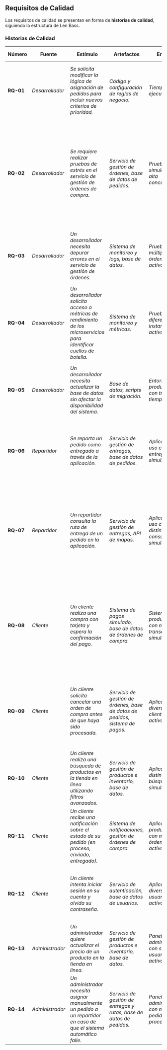 ## Requisitos de Calidad  
Los requisitos de calidad se presentan en forma de **historias de calidad**, siguiendo la estructura de Len Bass.

### **Historias de Calidad**
| **Número**    | **Fuente**               | **Estímulo**                                                                                             | **Artefactos**                                                  | **Entorno**             | **Respuesta**                                                          | **Medida de Respuesta**                                                                                 |
| --------- | ------------------------ | -------------------------------------------------------------------------------------------------------- | --------------------------------------------------------------- | ----------------------- | ---------------------------------------------------------------------- | ------------------------------------------------------------------------------------------------------- |
| **RQ-01** | _Desarrollador_            | _Se solicita modificar la lógica de asignación de pedidos para incluir nuevos criterios de prioridad._     | _Código y configuración de reglas de negocio._                    | _Tiempo de ejecución_     | _Se debe modificar, probar y desplegar la nueva lógica de asignación._   | _El esfuerzo requerido no debe superar 2 horas de trabajo y no deben generarse más de 2 defectos nuevos._ |
| **RQ-02** | _Desarrollador_            | _Se requiere realizar pruebas de estrés en el servicio de gestión de órdenes de compra._     | _Servicio de gestión de órdenes, base de datos de pedidos._                    | _Pruebas con simulación de alta concurrencia._     | _El servicio debe soportar hasta 200 órdenes simultáneas sin degradar su rendimiento. Si se supera el límite, deben activarse mecanismos de escalabilidad automática._   | _El tiempo de respuesta promedio no debe superar los 400 ms con hasta 200 órdenes concurrentes, validado en pruebas de carga automatizadas._ |
| **RQ-03** | _Desarrollador_           | _Un desarrollador necesita depurar errores en el servicio de gestión de órdenes._     | _Sistema de monitoreo y logs, base de datos._                    | _Pruebas con múltiples órdenes activas._     | _El sistema debe proporcionar registros detallados de errores con trazabilidad completa_   | _El 99% de los logs deben generarse y visualizarse en menos de 5 segundos, validado con 1,000 eventos simultáneos._ |
| **RQ-04** | _Desarrollador_            | _Un desarrollador solicita acceso a métricas de rendimiento de los microservicios para identificar cuellos de botella._   | _Sistema de monitoreo y métricas._                    | _Pruebas con diferentes instancias activas._    | _Las métricas deben estar disponibles en tiempo real con gráficos y análisis históricos._   | _El 99% de las métricas deben actualizarse en menos de 2 segundo._ |
| **RQ-05** | _Desarrollador_            | _Un desarrollador necesita actualizar la base de datos sin afectar la disponibilidad del sistema._   | _Base de datos, scripts de migración._                   | _Entorno de producción con tráfico en tiempo real._    | _La migración debe realizarse sin interrupción del servicio y sin pérdida de datos._   | _El 98% de las migraciones deben ejecutarse con cero downtime, validado con pruebas en bases de datos de registros._ |
| **RQ-06** | _Repartidor_ | _Se reporta un pedido como entregado a través de la aplicación._                    | _Servicio de gestión de entregas, base de datos de pedidos._                 | _Aplicación en uso con varias entregas simultáneas._  | _a confirmación de entrega debe actualizar el estado del pedido en tiempo real y notificar al cliente._ | _El estado del pedido debe actualizarse en menos de 5 segundos en el 95% de los casos._    |
| **RQ-07** | _Repartidor_                 | _Un repartidor consulta la ruta de entrega de un pedido en la aplicación._ | _Servicio de gestión de entregas, API de mapas._ | _Aplicación en uso con distintas consultas simultáneas._ | _La ruta debe generarse y visualizarse en la aplicación. En caso de error, se debe permitir un reintento automático sin que el usuario tenga que recargar la app._        | _Al menos el 95% de las solicitudes de ruta deben procesarse en menos de 3 segundos_                 
| **RQ-08** | _Cliente_  | _Un cliente realiza una compra con tarjeta y espera la confirmación del pago._ | _Sistema de pagos simulado, base de datos de órdenes de compra._ | _Sistema en producción con múltiples transacciones simultáneas._   | _La confirmación del pago debe reflejarse en la interfaz del usuario. Si la confirmación falla, debe notificarse al usuario con instrucciones para reintentar._ | _Al menos el 97% de las transacciones deben completarse en menos de 5 segundos._ |
| **RQ-09** | _Cliente_  | _Un cliente solicita cancelar una orden de compra antes de que haya sido procesada._ | _Servicio de gestión de órdenes, base de datos de pedidos, sistema de pagos._ | _Aplicación con diversos clientes activos._   | _La cancelación debe procesarse y reflejarse en el historial del usuario, notificando si el reembolso está en proceso._ | _Al menos el 98% de las cancelaciones deben ejecutarse en menos de 5 segundos._ |
| **RQ-10** | _Cliente_  | _Un cliente realiza una búsqueda de productos en la tienda en línea utilizando filtros avanzados._ | _Servicio de gestión de productos e inventario, base de datos._ | _Aplicación con distintas búsquedas simultáneas._   | _Los resultados deben mostrarse, incluso con filtros avanzados aplicados._ | _El 95% de las búsquedas deben ejecutarse en menos de 2 segundos._ |
| **RQ-11** | _Cliente_  | _Un cliente recibe una notificación sobre el estado de su pedido (en proceso, enviado, entregado)._ | _Sistema de notificaciones, gestión de órdenes de compra._ | _Aplicación en producción con múltiples órdenes activas._   | _La notificación debe enviarse después de que el estado del pedido cambie._ | _Al menos el 98% de las notificaciones deben llegar en menos de 3 segundos._ |
| **RQ-12** | _Cliente_  | _Un cliente intenta iniciar sesión en su cuenta y olvida su contraseña._ | _Servicio de autenticación, base de datos de usuarios._ | _Aplicación con diversos usuarios activos._   | _El sistema debe proporcionar un enlace de recuperación de contraseña y enviar el correo._ | _El 99% de los correos de recuperación deben enviarse en menos de 1 minuto._ |
| **RQ-13** | _Administrador_  | _Un administrador quiere actualizar el precio de un producto en la tienda en línea._ | _Servicio de gestión de productos e inventario, base de datos._ | _Panel de administración con super-usuarios activos._   | _El precio debe actualizarse y reflejarse en la tienda._ | _El 99% de las actualizaciones de precios deben completarse en menos de 5 segundo_ |
| **RQ-14** | _Administrador_  | _Un administrador necesita asignar manualmente un pedido a un repartidor en caso de que el sistema automático falle._ | _Servicio de gestión de entregas y rutas, base de datos de pedidos._ | _Panel de administración con múltiples pedidos en proceso._   | _La asignación manual debe reflejarse en la aplicación del repartidor con normalidad._ | _El 98% de las asignaciones manuales deben reflejarse en menos de 3 segundos._ |